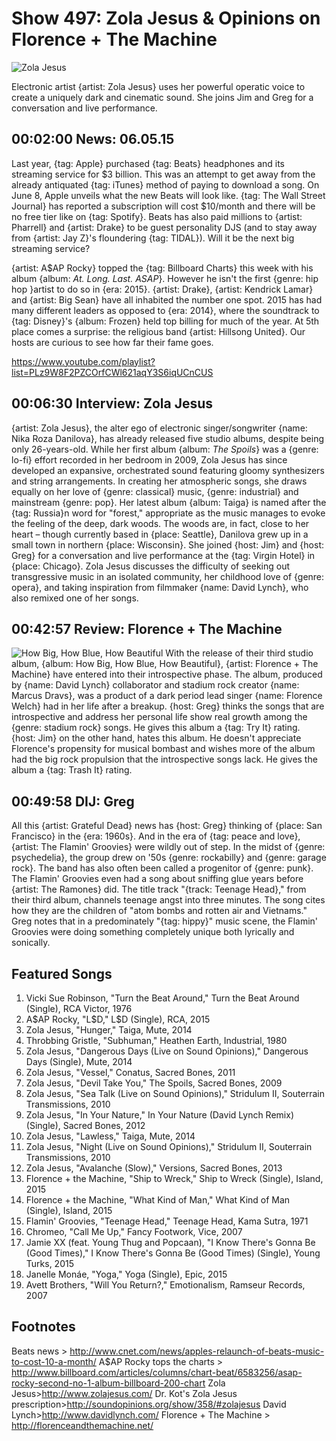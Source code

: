 

# Show 497: Zola Jesus & Opinions on Florence + The Machine

![Zola Jesus](http://sound-images.s3.amazonaws.com/images/2015/zolajesus_web.jpg)

Electronic artist {artist: Zola Jesus} uses her powerful operatic voice to create a uniquely dark and cinematic sound. She joins Jim and Greg for a conversation and live performance.

## 00:02:00 News: 06.05.15

Last year, {tag: Apple} purchased {tag: Beats} headphones and its streaming service for $3 billion. This was an attempt to get away from the already antiquated {tag: iTunes} method of paying to download a song. On June 8, Apple unveils what the new Beats will look like. {tag: The Wall Street Journal} has reported a subscription will cost $10/month and there will be no free tier like on {tag: Spotify}. Beats has also paid millions to {artist: Pharrell} and {artist: Drake} to be guest personality DJS (and to stay away from {artist: Jay Z}'s floundering {tag: TIDAL}). Will it be the next big streaming service?


{artist: A$AP Rocky} topped the {tag: Billboard Charts} this week with his album {album: *At. Long. Last. ASAP*}. However he isn't the first {genre: hip hop }artist to do so in {era: 2015}. {artist: Drake}, {artist: Kendrick Lamar} and {artist: Big Sean} have all inhabited the number one spot. 2015 has had many different leaders as opposed to {era: 2014}, where the soundtrack to {tag: Disney}'s {album: Frozen} held top billing for much of the year. At 5th place comes a surprise: the religious band {artist: Hillsong United}. Our hosts are curious to see how far their fame goes.

https://www.youtube.com/playlist?list=PLz9W8F2PZCOrfCWl621aqY3S6iqUCnCUS

## 00:06:30 Interview: Zola Jesus
{artist: Zola Jesus}, the alter ego of electronic singer/songwriter {name: Nika Roza Danilova}, has already released five studio albums, despite being only 26-years-old. While her first album {album: *The Spoils*} was a {genre: lo-fi} effort recorded in her bedroom in 2009, Zola Jesus has since developed an expansive, orchestrated sound featuring gloomy synthesizers and string arrangements. In creating her atmospheric songs, she draws equally on her love of {genre: classical} music, {genre: industrial} and mainstream {genre: pop}. Her latest album {album: Taiga} is named after the {tag: Russia}n word for "forest," appropriate as the music manages to evoke the feeling of the deep, dark woods. The woods are, in fact, close to her heart – though currently based in {place: Seattle}, Danilova grew up in a small town in northern {place: Wisconsin}. She joined {host: Jim} and {host: Greg} for a conversation and live performance at the {tag: Virgin Hotel} in {place: Chicago}. Zola Jesus discusses the difficulty of seeking out transgressive music in an isolated community, her childhood love of {genre: opera}, and taking inspiration from filmmaker {name: David Lynch}, who also remixed one of her songs.

## 00:42:57 Review: Florence + The Machine
![How Big, How Blue, How Beautiful](http://is4.mzstatic.com/image/thumb/Music3/v4/83/ee/97/83ee9785-d315-59a5-ed38-b03ffb228339/source/600x600bb.jpg)
With the release of their third studio album, {album: How Big, How Blue, How Beautiful}, {artist: Florence + The Machine} have entered into their introspective phase. The album, produced by {name: David Lynch} collaborator and stadium rock creator {name: Marcus Dravs}, was a product of a dark period lead singer {name: Florence Welch} had in her life after a breakup. {host: Greg} thinks the songs that are introspective and address her personal life show real growth among the {genre: stadium rock} songs. He gives this album a {tag: Try It} rating. {host: Jim} on the other hand, hates this album. He doesn't appreciate Florence's propensity for musical bombast and wishes more of the album had the big rock propulsion that the introspective songs lack. He gives the album a {tag: Trash It} rating.

## 00:49:58 DIJ: Greg

All this {artist: Grateful Dead} news has {host: Greg} thinking of {place: San Francisco} in the {era: 1960s}.  And in the era of {tag: peace and love}, {artist: The Flamin' Groovies} were wildly out of step. In the midst of {genre: psychedelia}, the group drew on '50s {genre: rockabilly} and {genre: garage rock}. The band has also often been called a progenitor of {genre: punk}. The Flamin' Groovies even had a song about sniffing glue years before {artist: The Ramones} did. The title track "{track: Teenage Head}," from their third album, channels teenage angst into three minutes. The song cites how they are the children of "atom bombs and rotten air and Vietnams." Greg notes that in a predominately "{tag: hippy}" music scene, the Flamin' Groovies were doing something completely unique both lyrically and sonically. 


## Featured Songs
1. Vicki Sue Robinson, "Turn the Beat Around," Turn the Beat Around (Single), RCA Victor, 1976 
1. A$AP Rocky, "L$D," L$D (Single), RCA, 2015 
1. Zola Jesus, "Hunger," Taiga, Mute, 2014 
1. Throbbing Gristle, "Subhuman," Heathen Earth, Industrial, 1980 
1. Zola Jesus, "Dangerous Days (Live on Sound Opinions)," Dangerous Days (Single), Mute, 2014 
1. Zola Jesus, "Vessel," Conatus, Sacred Bones, 2011 
1. Zola Jesus, "Devil Take You," The Spoils, Sacred Bones, 2009 
1. Zola Jesus, "Sea Talk (Live on Sound Opinions)," Stridulum II, Souterrain Transmissions, 2010 
1. Zola Jesus, "In Your Nature," In Your Nature (David Lynch Remix) (Single), Sacred Bones, 2012
1. Zola Jesus, "Lawless," Taiga, Mute, 2014 
1. Zola Jesus, "Night (Live on Sound Opinions)," Stridulum II, Souterrain Transmissions, 2010 
1. Zola Jesus, "Avalanche (Slow)," Versions, Sacred Bones, 2013 
1. Florence + the Machine, "Ship to Wreck," Ship to Wreck (Single), Island, 2015 
1. Florence + the Machine, "What Kind of Man," What Kind of Man (Single), Island, 2015 
1. Flamin' Groovies, "Teenage Head," Teenage Head, Kama Sutra, 1971 
1. Chromeo, "Call Me Up," Fancy Footwork, Vice, 2007 
1. Jamie XX (feat. Young Thug and Popcaan), "I Know There's Gonna Be (Good Times)," I Know There's Gonna Be (Good Times) (Single), Young Turks, 2015 
1. Janelle Monáe, "Yoga," Yoga (Single), Epic, 2015 
1. Avett Brothers, "Will You Return?," Emotionalism, Ramseur Records, 2007 


## Footnotes

Beats news > http://www.cnet.com/news/apples-relaunch-of-beats-music-to-cost-10-a-month/
A$AP Rocky tops the charts > http://www.billboard.com/articles/columns/chart-beat/6583256/asap-rocky-second-no-1-album-billboard-200-chart
Zola Jesus>http://www.zolajesus.com/
Dr. Kot's Zola Jesus prescription>http://soundopinions.org/show/358/#zolajesus
David Lynch>http://www.davidlynch.com/
Florence + The Machine > http://florenceandthemachine.net/